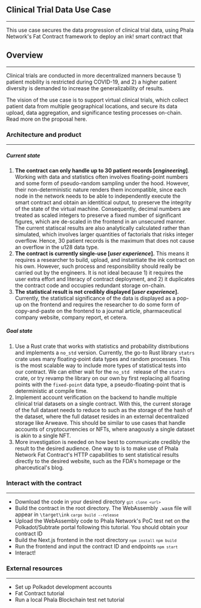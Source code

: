 ## Clinical Trial Data Use Case
---
This use case secures the data progression of clinical trial data, using Phala Network's Fat Contract framework to deploy an ink! smart contract that 

## Overview
---
Clinical trials are conducted in more decentralized manners because 1) patient mobility is restricted during COVID-19, and 2) a higher patient diversity is demanded to increase the generalizability of results. 

The vision of the use case is to support virtual clinical trials, which collect patient data from multiple geographical locations, and secure its data upload, data aggregation, and significance testing processes on-chain. Read more on the proposal here.

### Architecture and product
---
##### Current state
1. **The contract can only handle up to 30 patient records [_engineering_]**. Working with data and statistics often involves floating-point numbers and some form of pseudo-random sampling under the hood. However, their non-deterministic nature renders them incompatible, since each node in the network needs to be able to independently execute the smart contract and obtain an identitical output, to preserve the integrity of the state of the virtual machine. Consequently, decimal numbers are treated as scaled integers to preserve a fixed number of significant figures, which are de-scaled in the frontend in an unsecured manner. The current statiscal results are also analytically calculated rather than simulated, which involves larger quantities of factorials that risks integer overflow. Hence, 30 patient records is the maximum that does not cause an overflow in the u128 data type. 
2. **The contract is currently single-use [_user experience_].** This means it requires a researcher to build, upload, and instantiate the ink contract on his own. However, such process and responsibility should really be carried out by the engineers. It is not ideal because 1) it requires the user extra effort and literacy of contract deployment, and 2) it duplicates the contract code and occupies redundant storage on-chain. 
3. **The statistical result is not credibly displayed [_user experience_].** Currently, the statistical significance of the data is displayed as a pop-up on the frontend and requires the researcher to do some form of copy-and-paste on the frontend to a journal article, pharmaceutical company website, company report, et cetera. 

##### Goal state
1. Use a Rust crate that works with statistics and probability distributions and implements a `no_std` version. Currently, the go-to Rust library `statrs` crate uses many floating-point data types and random processes. This is the most scalable way to include more types of statistical tests into our contract. We can either wait for the `no_std ` release of the `statrs` crate, or try revamp the library on our own by first replacing all floating points with the `fixed-point` data type, a pseudo-floating-point that is deterministic at compile time.
2. Implement account verification on the backend to handle multiple clinical trial datasets on a single contract. With this, the current storage of the full dataset needs to reduce to such as the storage of the hash of the dataset, where the full dataset resides in an external decentralized storage like Arweave. This should be similar to use cases that handle accounts of cryptocurrencies or NFTs, where anagously a single dataset is akin to a single NFT.
3. More investigation is needed on how best to communicate credibly the result to the desired audience. One way to is to make use of Phala Network Fat Contract's HTTP capabilities to sent statistical results directly to the desired website, such as the FDA's homepage or the pharceutical's blog. 

### Interact with the contract 
---
- Download the code in your desired directory
<code>`git clone <url>`</code>
- Build the contract in the root directory. The WebAssembly `.wasm` file will appear in `\target\ink`
<code>`cargo build --release`</code>
- Upload the WebAssembly code to Phala Network's PoC test net on the Polkadot/Subtrate portal following this tutorial. You should obtain your contract ID
- Build the Next.js frontend in the root directory
<code>`npm install`</code>
<code>`npm build`</code>
- Run the frontend and input the contract ID and endpoints 
<code>`npm start`</code>
- Interact!

### External resources
---
- Set up Polkadot development accounts
- Fat Contract tutorial
- Run a local Phala Blockchain test net tutorial
